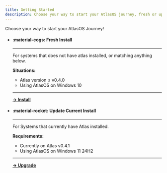 ```yaml
---
title: Getting Started
description: Choose your way to start your AtlasOS journey, fresh or upgrade your current installation
---
```


Choose your way to start your AtlasOS Journey!

<div class="grid cards" markdown>

-   #### :material-cogs: Fresh Install

    ---

    For systems that does not have atlas installed, or matching anything below.

    **Situations:**

    - Atlas version ≤ v0.4.0
    - Using AtlasOS on Windows 10

    ---

    **[-> Install](/getting-started/install/before-continuing)**

-   #### :material-rocket: Update Current Install

    ---

    For Systems that currently have Atlas installed.

    **Requirements:**

    - Currently on Atlas v0.4.1
    - Using AtlasOS on Windows 11 24H2

    ---

    **[-> Upgrade](/getting-started/upgrade/before-continuing)**

</div>
